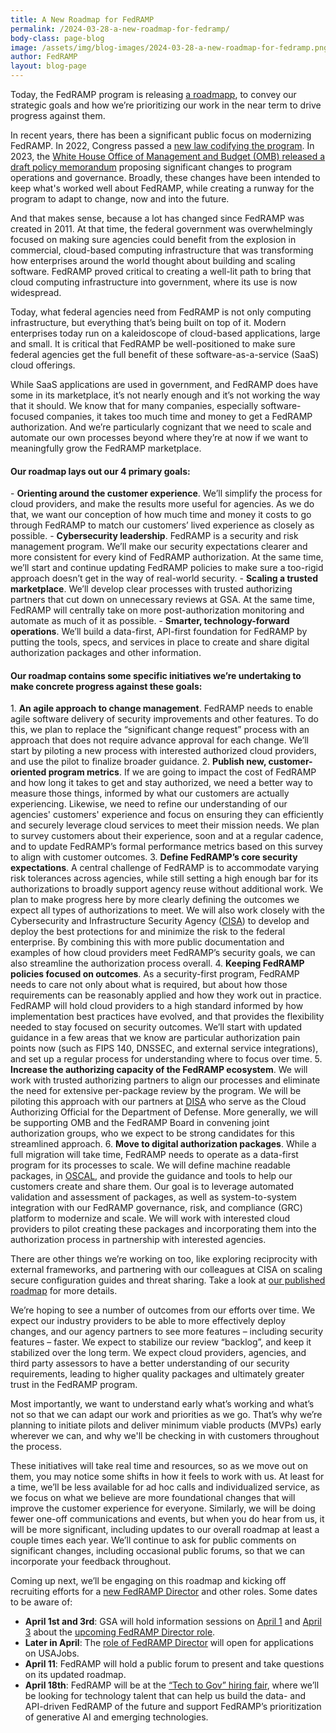 ```yaml
---
title: A New Roadmap for FedRAMP
permalink: /2024-03-28-a-new-roadmap-for-fedramp/
body-class: page-blog
image: /assets/img/blog-images/2024-03-28-a-new-roadmap-for-fedramp.png
author: FedRAMP
layout: blog-page
---
```

Today, the FedRAMP program is releasing <a href="{{site.baseurl}}/assets/resources/documents/FedRAMP-Program-Roadmap-2024-2025-Public-Artifact.pdf" target="_blank" rel="noopener noreferrer">a roadmapp</a>, to convey our strategic goals and how we’re prioritizing our work in the near term to drive progress against them.

In recent years, there has been a significant public focus on modernizing FedRAMP. In 2022, Congress passed a <a href="https://www.fedramp.gov/blog/2023-01-11-announces-passing-fedramp-auth-act/" target="_blank" rel="noopener noreferrer">new law codifying the program</a>. In 2023, the <a href="https://www.fedramp.gov/2023-10-27-omb-fedramp-memo/" target="_blank" rel="noopener noreferrer">White House Office of Management and Budget (OMB) released a draft policy memorandum</a> proposing significant changes to program operations and governance. Broadly, these changes have been intended to keep what's worked well about FedRAMP, while creating a runway for the program to adapt to change, now and into the future.

And that makes sense, because a lot has changed since FedRAMP was created in 2011. At that time, the federal government was overwhelmingly focused on making sure agencies could benefit from the explosion in commercial, cloud-based computing infrastructure that was transforming how enterprises around the world thought about building and scaling software. FedRAMP proved critical to creating a well-lit path to bring that cloud computing infrastructure into government, where its use is now widespread. 

Today, what federal agencies need from FedRAMP is not only computing infrastructure, but everything that’s being built on top of it. Modern enterprises today run on a kaleidoscope of cloud-based applications, large and small. It is critical that FedRAMP be well-positioned to make sure federal agencies get the full benefit of these software-as-a-service (SaaS) cloud offerings.

While SaaS applications are used in government, and FedRAMP does have some in its marketplace, it’s not nearly enough and it’s not working the way that it should. We know that for many companies, especially software-focused companies, it takes too much time and money to get a FedRAMP authorization. And we’re particularly cognizant that we need to scale and automate our own processes beyond where they’re at now if we want to meaningfully grow the FedRAMP marketplace. 

<h4>Our roadmap lays out our 4 primary goals:</h4>
- <b>Orienting around the customer experience</b>. We’ll simplify the process for cloud providers, and make the results more useful for agencies. As we do that, we want our conception of how much time and money it costs to go through FedRAMP to match our customers’ lived experience as closely as possible.
- <b>Cybersecurity leadership</b>. FedRAMP is a security and risk management program. We’ll make our security expectations clearer and more consistent for every kind of FedRAMP authorization. At the same time, we’ll start and continue updating FedRAMP policies to make sure a too-rigid approach doesn’t get in the way of real-world security.
- <b>Scaling a trusted marketplace</b>. We’ll develop clear processes with trusted authorizing partners that cut down on unnecessary reviews at GSA. At the same time, FedRAMP will centrally take on more post-authorization monitoring and automate as much of it as possible.
- <b>Smarter, technology-forward operations</b>. We’ll build a data-first, API-first foundation for FedRAMP by putting the tools, specs, and services in place to create and share digital authorization packages and other information.

<h4>Our roadmap contains some specific initiatives we’re undertaking to make concrete progress against these goals:</h4> 
1. <b>An agile approach to change management</b>. FedRAMP needs to enable agile software delivery of security improvements and other features. To do this, we plan to replace the “significant change request” process with an approach that does not require advance approval for each change. We’ll start by piloting a new process with interested authorized cloud providers, and use the pilot to finalize broader guidance. 
2. <b>Publish new, customer-oriented program metrics</b>. If we are going to impact the cost of FedRAMP and how long it takes to get and stay authorized, we need a better way to measure those things, informed by what our customers are actually experiencing. Likewise, we need to refine our understanding of our agencies' customers' experience and focus on ensuring they can efficiently and securely leverage cloud services to meet their mission needs. We plan to survey customers about their experience, soon and at a regular cadence, and to update FedRAMP’s formal performance metrics based on this survey to align with customer outcomes.
3. <b>Define FedRAMP’s core security expectations</b>. A central challenge of FedRAMP is to accommodate varying risk tolerances across agencies, while still setting a high enough bar for its authorizations to broadly support agency reuse without additional work. We plan to make progress here by more clearly defining the outcomes we expect all types of authorizations to meet. We will also work closely with the Cybersecurity and Infrastructure Security Agency (<a href="https://www.cisa.gov/" target="_blank" rel="noopener noreferrer">CISA</a>) to develop and deploy the best protections for and minimize the risk to the federal enterprise. By combining this with more public documentation and examples of how cloud providers meet FedRAMP’s security goals, we can also streamline the authorization process overall.
4. <b>Keeping FedRAMP policies focused on outcomes</b>. As a security-first program, FedRAMP needs to care not only about what is required, but about how those requirements can be reasonably applied and how they work out in practice. FedRAMP will hold cloud providers to a high standard informed by how implementation best practices have evolved, and that provides the flexibility needed to stay focused on security outcomes. We’ll start with updated guidance in a few areas that we know are particular authorization pain points now (such as FIPS 140, DNSSEC, and external service integrations), and set up a regular process for understanding where to focus over time. 
5. <b>Increase the authorizing capacity of the FedRAMP ecosystem</b>. We will work with trusted authorizing partners to align our processes and eliminate the need for extensive per-package review by the program. We will be piloting this approach with our partners at <a href="https://www.disa.mil/" target="_blank" rel="noopener noreferrer">DISA</a> who serve as the Cloud Authorizing Official for the Department of Defense. More generally, we will be supporting OMB and the FedRAMP Board in convening joint authorization groups, who we expect to be strong candidates for this streamlined approach. 
6. <b>Move to digital authorization packages</b>. While a full migration will take time, FedRAMP needs to operate as a data-first program for its processes to scale. We will define machine readable packages, in <a href="https://pages.nist.gov/OSCAL/" target="_blank" rel="noopener noreferrer">OSCAL</a>, and provide the guidance and tools to help our customers create and share them. Our goal is to leverage automated validation and assessment of packages, as well as system-to-system integration with our FedRAMP governance, risk, and compliance (GRC) platform to modernize and scale. We will work with interested cloud providers to pilot creating these packages and incorporating them into the authorization process in partnership with interested agencies.

There are other things we’re working on too, like exploring reciprocity with external frameworks, and partnering with our colleagues at CISA on scaling secure configuration guides and threat sharing. Take a look at <a href="{{site.baseurl}}/assets/resources/documents/FedRAMP-Program-Roadmap-2024-2025-Public-Artifact.pdf" target="_blank" rel="noopener noreferrer">our published roadmap</a> for more details.

We’re hoping to see a number of outcomes from our efforts over time. We expect our industry providers to be able to more effectively deploy changes, and our agency partners to see more features – including security features – faster. We expect to stabilize our review “backlog”, and keep it stabilized over the long term. We expect cloud providers, agencies, and third party assessors to have a better understanding of our security requirements, leading to higher quality packages and ultimately greater trust in the FedRAMP program. 

Most importantly, we want to understand early what’s working and what’s not so that we can adapt our work and priorities as we go. That’s why we’re planning to initiate pilots and deliver minimum viable products (MVPs) early wherever we can, and why we'll be checking in with customers throughout the process.

These initiatives will take real time and resources, so as we move out on them, you may notice some shifts in how it feels to work with us. At least for a time, we’ll be less available for ad hoc calls and individualized service, as we focus on what we believe are more foundational changes that will improve the customer experience for everyone. Similarly, we will be doing fewer one-off communications and events, but when you do hear from us, it will be more significant, including updates to our overall roadmap at least a couple times each year. We’ll continue to ask for public comments on significant changes, including occasional public forums, so that we can incorporate your feedback throughout. 

Coming up next, we’ll be engaging on this roadmap and kicking off recruiting efforts for a <a href="https://join.tts.gsa.gov/join/FedRAMP-Director-2024/" target="_blank" rel="noopener noreferrer">new FedRAMP Director</a> and other roles. Some dates to be aware of:
- <b>April 1st and 3rd</b>: GSA will hold information sessions on <a href="https://gsa.zoomgov.com/meeting/register/vJItd-2spzgvEkQMmqV2Z4zY6vVFip9_AJ4#/registration" target="_blank" rel="noopener noreferrer">April 1</a> and <a href="https://gsa.zoomgov.com/meeting/register/vJIsdeyhrToiExlQxCkEGTyMHwMUh4m1lr8#/registration" target="_blank" rel="noopener noreferrer">April 3</a> about the <a href="https://join.tts.gsa.gov/join/FedRAMP-Director-2024/" target="_blank" rel="noopener noreferrer">upcoming FedRAMP Director role</a>.
- <b>Later in April</b>: The <a href="https://join.tts.gsa.gov/join/FedRAMP-Director-2024/" target="_blank" rel="noopener noreferrer">role of FedRAMP Director</a> will open for applications on USAJobs.
- <b>April 11</b>: FedRAMP will hold a public forum to present and take questions on its updated roadmap.
- <b>April 18th</b>: FedRAMP will be at the <a href="https://www.techtogov.org/events/virtual-forum-job-fair-focused-on-ai-ai-enabling-talent" target="_blank" rel="noopener noreferrer">“Tech to Gov” hiring fair</a>, where we’ll be looking for technology talent that can help us build the data- and API-driven FedRAMP of the future and support FedRAMP’s prioritization of generative AI and emerging technologies.

